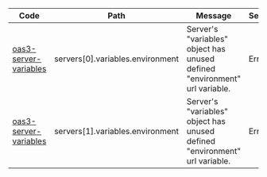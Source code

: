 | Code                                                                                                                   | Path                               | Message                                                                    | Severity | Start | End   | Source                                                                                                                 |
| ---------------------------------------------------------------------------------------------------------------------- | ---------------------------------- | -------------------------------------------------------------------------- | -------- | ----- | ----- | ---------------------------------------------------------------------------------------------------------------------- |
| [oas3-server-variables](https://meta.stoplight.io/docs/spectral/docs/reference/openapi-rules.md#oas3-server-variables) | servers\[0\].variables.environment | Server's "variables" object has unused defined "environment" url variable. | Error    | 22:18 | 29:17 | \/Users\/carth\/Development\/github.c4rth\/spring-playground\/openapi-app\/src\/test\/resources\/calendar5-v1.0.0.yaml |
| [oas3-server-variables](https://meta.stoplight.io/docs/spectral/docs/reference/openapi-rules.md#oas3-server-variables) | servers\[1\].variables.environment | Server's "variables" object has unused defined "environment" url variable. | Error    | 34:18 | 38:17 | \/Users\/carth\/Development\/github.c4rth\/spring-playground\/openapi-app\/src\/test\/resources\/calendar5-v1.0.0.yaml |
